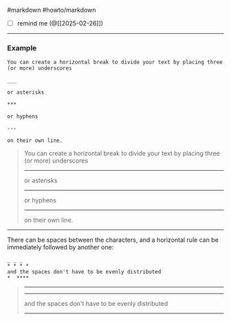 #markdown #howto/markdown

- [ ] remind me (@[[2025-02-26]])
___
### Example

```
You can create a horizontal break to divide your text by placing three (or more) underscores 

___

or asterisks 

***

or hyphens

---

on their own line.
```

> You can create a horizontal break to divide your text by placing three (or more) underscores
> 
> ---
> 
> or asterisks
> 
> ---
> 
> or hyphens
> 
> ---
> 
> on their own line.

---

There can be spaces between the characters, and a horizontal rule can be immediately followed by another one:

```
_ _ _
* * * *
and the spaces don't have to be evenly distributed
*  ****
```

> ---
> 
> ---
> 
> and the spaces don't have to be evenly distributed
> 
> ---